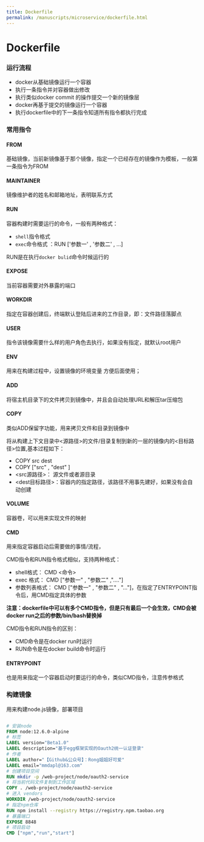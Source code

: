 ```yaml
---
title: Dockerfile
permalink: /manuscripts/microservice/dockerfile.html
---
```


# Dockerfile

### 运行流程

- docker从基础镜像运行一个容器
- 执行一条指令并对容器做出修改
- 执行类似docker commit 的操作提交一个新的镜像层
- docker再基于提交的镜像运行一个容器
- 执行dockerfile中的下一条指令知道所有指令都执行完成

### 常用指令

#### FROM

基础镜像，当前新镜像基于那个镜像，指定一个已经存在的镜像作为模板，一般第一条指令为FROM

#### MAINTAINER

镜像维护者的姓名和邮箱地址，表明联系方式

#### RUN

容器构建时需要运行的命令，一般有两种格式：

- `shell`指令格式
- `exec`命令格式 ：RUN ['参数一' , '参数二' , ...]

RUN是在执行`docker bulid`命令时候运行的

#### EXPOSE

当前容器需要对外暴露的端口

#### WORKDIR

指定在容器创建后，终端默认登陆后进来的工作目录，即：文件路径落脚点

#### USER

指令该镜像需要什么样的用户角色去执行，如果没有指定，就默认root用户

#### ENV

用来在构建过程中，设置镜像的环境变量 方便后面使用；

#### ADD

将宿主机目录下的文件拷贝到镜像中，并且会自动处理URL和解压tar压缩包

#### COPY

类似ADD保留字功能，用来拷贝文件和目录到镜像中

将从构建上下文目录中<源路径>的文件/目录复制到新的一层的镜像内的<目标路径>位置,基本过程如下：

- COPY src dest
- COPY ["src" , "dest" ]
- <src源路径>： 源文件或者源目录
- <dest目标路径>：容器内的指定路径，该路径不用事先建好，如果没有会自动创建

#### VOLUME

容器卷，可以用来实现文件的映射

#### CMD

用来指定容器启动后需要做的事情/流程，

CMD指令和RUN指令格式相似，支持两种格式：

- shell格式： CMD <命令>
- exec 格式： CMD ["参数一" , "参数二" ,"...."]
- 参数列表格式： CMD ["参数一" , "参数二" ,  "..."]，在指定了ENTRYPOINT指令后，用CMD指定具体的参数

**注意：dockerfile中可以有多个CMD指令，但是只有最后一个会生效，CMD会被docker run之后的参数/bin/bash替换掉**

CMD指令和RUN指令的区别：

- CMD命令是在docker run时运行
- RUN命令是在docker build命令时运行

#### ENTRYPOINT

也是用来指定一个容器启动时要运行的命令，类似CMD指令，注意传参格式

### 构建镜像

用来构建node.js镜像，部署项目

```dockerfile

# 安装node
FROM node:12.6.0-alpine
# 标签
LABEL version="Beta1.0"
LABEL description="基于egg框架实现的Oauth2统一认证登录"
# 作者
LABEL author="【Github&公众号】：Rong姐姐好可爱"
LABEL email="mmdapl@163.com"
# 创建项目空间
RUN mkdir -p /web-project/node/oauth2-service
# 将当前代码文件复制到工作区域
COPY . /web-project/node/oauth2-service
# 进入 vendors
WORKDIR /web-project/node/oauth2-service
# 指定npm仓库
RUN npm install --registry https://registry.npm.taobao.org
# 暴露端口
EXPOSE 8848
# 项目启动 
CMD ["npm","run","start"]

```
